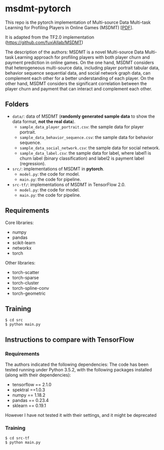 # msdmt-pytorch

This repo is the pytorch implementation of Multi-source Data Multi-task Learning for Profiling Players in Online Games (MSDMT) [[PDF](https://ieee-cog.org/2020/papers/paper_45.pdf)].

It is adapted from the TF2.0 implementation (https://github.com/fuxiAIlab/MSDMT)

The description of the authors:
MSDMT is a novel Multi-source Data Multi-task Learning approach for profiling players with both player churn and payment prediction in online games. 
On the one hand, MSDMT considers that heterogeneous multi-source data, including player portrait tabular data, behavior sequence sequential data, and social network graph data, can complement each other for a better understanding of each player.
On the other hand, MSDMT considers the significant correlation between the player churn and payment that can interact and complement each other.

## Folders
- `data/`: data of MSDMT (**randomly generated sample data** to show the data format, **not the real data**).
  - `sample_data_player_portrait.csv`: the sample data for player portrait.
  - `sample_data_behavior_sequence.csv`: the sample data for behavior sequence.
  - `sample_data_social_network.csv`: the sample data for social network.
  - `sample_data_label.csv`: the sample data for label, where label1 is churn label (binary classification) and label2 is payment label (regression).
- `src/`: implementations of MSDMT in **pytorch**.
  - `model.py`: the code for model.
  - `main.py`: the code for pipeline.
- `src-tf/`: implementations of MSDMT in TensorFlow 2.0.
  - `model.py`: the code for model.
  - `main.py`: the code for pipeline.
## Requirements
Core libraries: 
- numpy 
- pandas
- scikit-learn
- networkx
- torch
  
Other libraries:
- torch-scatter
- torch-sparse
- torch-cluster
- torch-spline-conv
- torch-geometric

## Training
```
$ cd src
$ python main.py 
```

## Instructions to compare with TensorFlow

### Requirements
The authors indicated the following dependencies:
The code has been tested running under Python 3.5.2, with the following packages installed (along with their dependencies):
- tensorflow == 2.1.0
- spektral ==1.0.3
- numpy == 1.18.2
- pandas == 0.23.4
- sklearn == 0.19.1
  
However I have not tested it with their settings, and it might be deprecated
### Training
```
$ cd src-tf
$ python main.py
```

